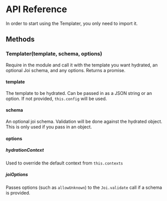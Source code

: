 # API Reference <!-- This title stays the same probably -->

<!-- Auto Table of Contents. Use doctoc: https://github.com/thlorenz/doctoc -->
<!-- START doctoc generated TOC please keep comment here to allow auto update -->

<!-- DON'T EDIT THIS SECTION, INSTEAD RE-RUN doctoc TO UPDATE -->

<!-- END doctoc generated TOC please keep comment here to allow auto update -->

In order to start using the Templater, you only need to import it.<!-- Description on how to setup and initialize your thing -->

## Methods <!-- Methods too -->

### Templater(template, schema, options)

Require in the module and call it with the template you want hydrated, an optional Joi schema, and any options. Returns a promise.

#### template

The template to be hydrated. Can be passed in as a JSON string or an option. If not provided, `this.config` will be used.

#### schema

An optional joi schema. Validation will be done against the hydrated object. This is only used if you pass in an object.

#### options

##### hydrationContext

Used to override the default context from `this.contexts`

##### joiOptions

Passes options (such as `allowUnknown`) to the `Joi.validate` call if a schema is provided.
